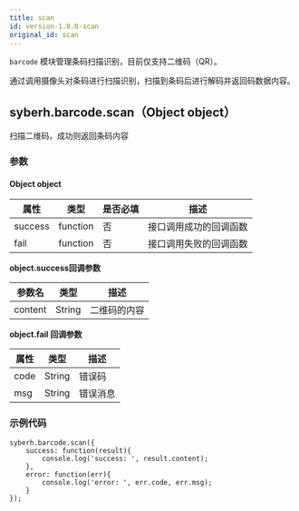 ```yaml
---
title: scan
id: version-1.0.0-scan
original_id: scan
---
```


`barcode` 模块管理条码扫描识别，目前仅支持二维码（QR）。

通过调用摄像头对条码进行扫描识别，扫描到条码后进行解码并返回码数据内容。



## syberh.barcode.scan（Object object）

扫描二维码，成功则返回条码内容



### 参数

#### Object object

| 属性    | 类型     | 是否必填 | 描述                                      |
| ------- | -------- | -------- | ----------------------------------------- |
| success | function | 否       | 接口调用成功的回调函数                    |
| fail   | function | 否       | 接口调用失败的回调函数                    |

**object.success回调参数**

| 参数名  | 类型   | 描述         |
| ------- | ------ | ------------ |
| content | String | 二维码的内容 |

**object.fail 回调参数**

| 属性 | 类型   | 描述     |
| ---- | ------ | -------- |
| code | String | 错误码   |
| msg  | String | 错误消息 |



### 示例代码

```
syberh.barcode.scan({
	success: function(result){
		console.log('success: ', result.content);
	},
	error: function(err){
		console.log('error: ', err.code, err.msg);
	}
});
```

